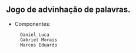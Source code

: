 ## **Jogo de advinhação de palavras.**

- Componentes:

        Daniel Luca
        Gabriel Morais
        Marcos Eduardo

